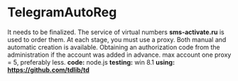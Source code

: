# TelegramAutoReg
It needs to be finalized. The service of virtual numbers **sms-activate.ru** is used to order them.
At each stage, you must use a proxy. Both manual and automatic creation is available. 
Obtaining an authorization code from the administration if the account was added in advance.
max account one proxy = 5, preferably less.
**code:** node.js
**testing:** win 8.1
**using: https://github.com/tdlib/td**
